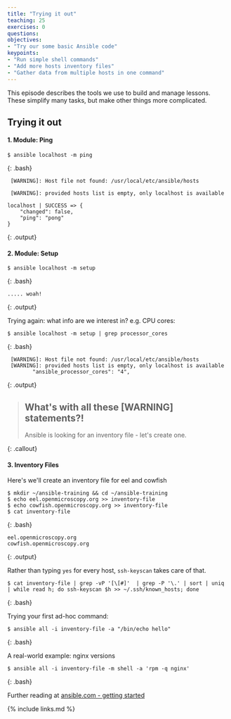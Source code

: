 ```yaml
---
title: "Trying it out"
teaching: 25
exercises: 0
questions:
objectives:
- "Try our some basic Ansible code"
keypoints:
- "Run simple shell commands"
- "Add more hosts inventory files"
- "Gather data from multiple hosts in one command"
---
```


This episode describes the tools we use to build and manage lessons.
These simplify many tasks, but make other things more complicated.

## Trying it out


#### 1. Module: Ping

~~~
$ ansible localhost -m ping
~~~
{: .bash}

~~~
 [WARNING]: Host file not found: /usr/local/etc/ansible/hosts

 [WARNING]: provided hosts list is empty, only localhost is available

localhost | SUCCESS => {
    "changed": false,
    "ping": "pong"
}
~~~
{: .output}

#### 2. Module: Setup

~~~
$ ansible localhost -m setup 
~~~
{: .bash}
~~~
..... woah!
~~~
{: .output}

Trying again: what info are we interest in? e.g. CPU cores:

~~~
$ ansible localhost -m setup | grep processor_cores
~~~
{: .bash}
~~~
 [WARNING]: Host file not found: /usr/local/etc/ansible/hosts
 [WARNING]: provided hosts list is empty, only localhost is available
        "ansible_processor_cores": "4",
~~~
{: .output}

> ## What's with all these [WARNING] statements?!
> 
> Ansible is looking for an inventory file - let's create one.
>
{: .callout}

#### 3. Inventory Files

Here's we'll create an inventory file for eel and cowfish 

~~~
$ mkdir ~/ansible-training && cd ~/ansible-training
$ echo eel.openmicroscopy.org >> inventory-file
$ echo cowfish.openmicroscopy.org >> inventory-file
$ cat inventory-file
~~~
{: .bash}
~~~
eel.openmicroscopy.org
cowfish.openmicroscopy.org
~~~
{: .output}

Rather than typing `yes` for every host, `ssh-keyscan` takes care of that.
~~~
$ cat inventory-file | grep -vP '[\[#]'  | grep -P '\.' | sort | uniq | while read h; do ssh-keyscan $h >> ~/.ssh/known_hosts; done
~~~
{: .bash}

Trying your first ad-hoc command:
~~~
$ ansible all -i inventory-file -a "/bin/echo hello"
~~~
{: .bash}


A real-world example: nginx versions
~~~
$ ansible all -i inventory-file -m shell -a 'rpm -q nginx'
~~~
{: .bash}


Further reading at [ansible.com - getting started](http://docs.ansible.com/ansible/latest/intro_getting_started.html)

{% include links.md %}
